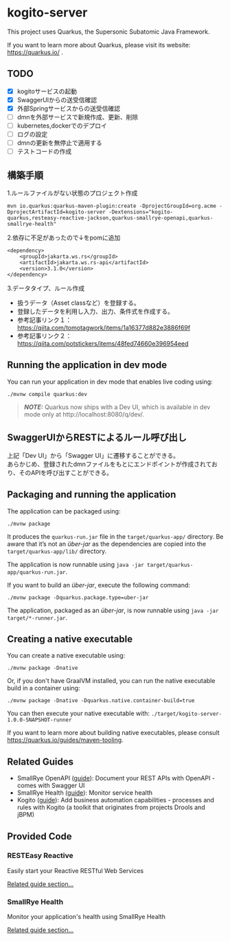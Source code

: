 # kogito-server

This project uses Quarkus, the Supersonic Subatomic Java Framework.

If you want to learn more about Quarkus, please visit its website: https://quarkus.io/ .

## TODO
- [x] kogitoサービスの起動
- [x] SwaggerUIからの送受信確認
- [x] 外部Springサービスからの送受信確認
- [ ] dmnを外部サービスで新規作成、更新、削除
- [ ] kubernetes,dockerでのデプロイ
- [ ] ログの設定
- [ ] dmnの更新を無停止で適用する
- [ ] テストコードの作成

## 構築手順
1.ルールファイルがない状態のプロジェクト作成
```
mvn io.quarkus:quarkus-maven-plugin:create -DprojectGroupId=org.acme -DprojectArtifactId=kogito-server -Dextensions="kogito-quarkus,resteasy-reactive-jackson,quarkus-smallrye-openapi,quarkus-smallrye-health"
```
2.依存に不足があったので↓をpomに追加
```
<dependency>
    <groupId>jakarta.ws.rs</groupId>
    <artifactId>jakarta.ws.rs-api</artifactId>
    <version>3.1.0</version>
</dependency>
```
3.データタイプ、ルール作成  
  - 扱うデータ（Asset classなど）を登録する。
  - 登録したデータを利用し入力、出力、条件式を作成する。
  - 参考記事リンク１：https://qiita.com/tomotagwork/items/1a16377d882e3886f69f
  - 参考記事リンク２：https://qiita.com/potstickers/items/48fed74660e396954eed

## Running the application in dev mode

You can run your application in dev mode that enables live coding using:
```shell script
./mvnw compile quarkus:dev
```

> **_NOTE:_**  Quarkus now ships with a Dev UI, which is available in dev mode only at http://localhost:8080/q/dev/.

## SwaggerUIからRESTによるルール呼び出し
上記「Dev UI」から「Swagger UI」に遷移することができる。<br>
あらかじめ、登録されたdmnファイルをもとにエンドポイントが作成されており、そのAPIを呼び出すことができる。

## Packaging and running the application

The application can be packaged using:
```shell script
./mvnw package
```
It produces the `quarkus-run.jar` file in the `target/quarkus-app/` directory.
Be aware that it’s not an _über-jar_ as the dependencies are copied into the `target/quarkus-app/lib/` directory.

The application is now runnable using `java -jar target/quarkus-app/quarkus-run.jar`.

If you want to build an _über-jar_, execute the following command:
```shell script
./mvnw package -Dquarkus.package.type=uber-jar
```

The application, packaged as an _über-jar_, is now runnable using `java -jar target/*-runner.jar`.

## Creating a native executable

You can create a native executable using: 
```shell script
./mvnw package -Dnative
```

Or, if you don't have GraalVM installed, you can run the native executable build in a container using: 
```shell script
./mvnw package -Dnative -Dquarkus.native.container-build=true
```

You can then execute your native executable with: `./target/kogito-server-1.0.0-SNAPSHOT-runner`

If you want to learn more about building native executables, please consult https://quarkus.io/guides/maven-tooling.

## Related Guides

- SmallRye OpenAPI ([guide](https://quarkus.io/guides/openapi-swaggerui)): Document your REST APIs with OpenAPI - comes with Swagger UI
- SmallRye Health ([guide](https://quarkus.io/guides/smallrye-health)): Monitor service health
- Kogito ([guide](https://quarkus.io/version/2.13/guides/kogito)): Add business automation capabilities - processes and rules with Kogito (a toolkit that originates from projects Drools and jBPM)

## Provided Code

### RESTEasy Reactive

Easily start your Reactive RESTful Web Services

[Related guide section...](https://quarkus.io/guides/getting-started-reactive#reactive-jax-rs-resources)

### SmallRye Health

Monitor your application's health using SmallRye Health

[Related guide section...](https://quarkus.io/guides/smallrye-health)
